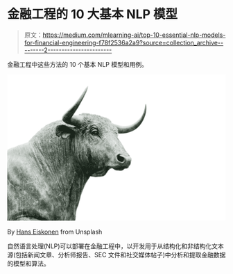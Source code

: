 # 金融工程的 10 大基本 NLP 模型

> 原文：<https://medium.com/mlearning-ai/top-10-essential-nlp-models-for-financial-engineering-f78f2536a2a9?source=collection_archive---------2----------------------->

金融工程中这些方法的 10 个基本 NLP 模型和用例。

![](img/c85baa0c20ed0ef5e65eb916de249625.png)

By [Hans Eiskonen](https://unsplash.com/@eiskonen) from Unsplash

自然语言处理(NLP)可以部署在金融工程中，以开发用于从结构化和非结构化文本源(包括新闻文章、分析师报告、SEC 文件和社交媒体帖子)中分析和提取金融数据的模型和算法。